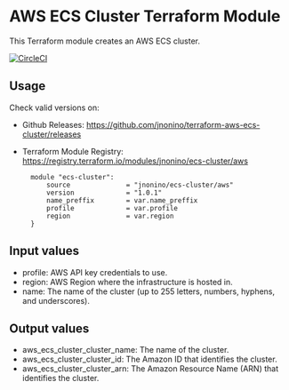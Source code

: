 # AWS ECS Cluster Terraform Module #

This Terraform module creates an AWS ECS cluster.

[![CircleCI](https://circleci.com/gh/jnonino/terraform-aws-ecs-cluster/tree/master.svg?style=svg)](https://circleci.com/gh/jnonino/terraform-aws-ecs-cluster/tree/master)

## Usage

Check valid versions on:
* Github Releases: <https://github.com/jnonino/terraform-aws-ecs-cluster/releases>
* Terraform Module Registry: <https://registry.terraform.io/modules/jnonino/ecs-cluster/aws>

        module "ecs-cluster": 
            source              = "jnonino/ecs-cluster/aws"
            version             = "1.0.1"
            name_preffix        = var.name_preffix
            profile             = var.profile
            region              = var.region
        }

## Input values

* profile: AWS API key credentials to use.
* region: AWS Region where the infrastructure is hosted in.
* name: The name of the cluster (up to 255 letters, numbers, hyphens, and underscores).

## Output values

* aws_ecs_cluster_cluster_name: The name of the cluster.
* aws_ecs_cluster_cluster_id: The Amazon ID that identifies the cluster.
* aws_ecs_cluster_cluster_arn: The Amazon Resource Name (ARN) that identifies the cluster.

